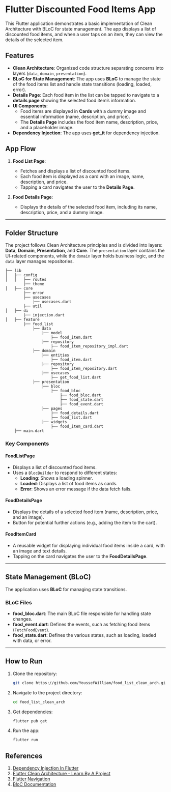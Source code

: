 # Flutter Discounted Food Items App

This Flutter application demonstrates a basic implementation of Clean Architecture with BLoC for state management. The app displays a list of discounted food items, and when a user taps on an item, they can view the details of the selected item.

## Features

- **Clean Architecture**: Organized code structure separating concerns into layers (`data`, `domain`, `presentation`).
- **BLoC for State Management**: The app uses **BLoC** to manage the state of the food items list and handle state transitions (loading, loaded, error).
- **Details Page**: Each food item in the list can be tapped to navigate to a **details page** showing the selected food item’s information.
- **UI Components**:
  - Food items are displayed in **Cards** with a dummy image and essential information (name, description, and price).
  - The **Details Page** includes the food item name, description, price, and a placeholder image.
- **Dependency Injection**: The app uses **get_it** for dependency injection.
  
## App Flow

1. **Food List Page**:
   - Fetches and displays a list of discounted food items.
   - Each food item is displayed as a card with an image, name, description, and price.
   - Tapping a card navigates the user to the **Details Page**.

2. **Food Details Page**:
   - Displays the details of the selected food item, including its name, description, price, and a dummy image.

---

## Folder Structure

The project follows Clean Architecture principles and is divided into layers: **Data**, **Domain**, **Presentation**, and **Core**. The `presentation` layer contains the UI-related components, while the `domain` layer holds business logic, and the `data` layer manages repositories.

```
├── lib
│   ├── config
│   │   ├── routes
        ├── theme
│   ├── core
        ├── error
        ├── usecases
            ├── usecases.dart
        ├── util
│   ├── di
        ├── injection.dart
│   ├── feature
        ├── food_list
            ├── data
                ├── model
                    ├── food_item.dart
                ├── repository
                    ├── food_item_repository_impl.dart
            ├── domain
                ├── entities
                    ├── food_item.dart
                ├── repository
                    ├── food_item_repository.dart
                ├── usecases
                    ├── get_food_list.dart
            ├── presentation
                ├── bloc
                    ├── food_bloc
                        ├── food_bloc.dart
                        ├── food_state.dart
                        ├── food_event.dart
                ├── pages
                    ├── food_details.dart
                    ├── food_list.dart
                ├── widgets
                    ├── food_item_card.dart
    ├── main.dart

```

### Key Components

#### **FoodListPage**

- Displays a list of discounted food items.
- Uses a `BlocBuilder` to respond to different states:
  - **Loading**: Shows a loading spinner.
  - **Loaded**: Displays a list of food items as cards.
  - **Error**: Shows an error message if the data fetch fails.

#### **FoodDetailsPage**

- Displays the details of a selected food item (name, description, price, and an image).
- Button for potential further actions (e.g., adding the item to the cart).

#### **FoodItemCard**

- A reusable widget for displaying individual food items inside a card, with an image and text details.
- Tapping on the card navigates the user to the **FoodDetailsPage**.

---

## State Management (BLoC)

The application uses **BLoC** for managing state transitions.

### BLoC Files

- **food_bloc.dart**: The main BLoC file responsible for handling state changes.
- **food_event.dart**: Defines the events, such as fetching food items (`FetchFoodEvent`).
- **food_state.dart**: Defines the various states, such as loading, loaded with data, or error.

---

## How to Run

1. Clone the repository:

   ```bash
   git clone https://github.com/YoussefWilliam/food_list_clean_arch.git
    ```

2. Navigate to the project directory:

   ```bash
   cd food_list_clean_arch
    ```

3. Get dependencies:

      ```bash
    flutter pub get
    ```

4. Run the app:

    ```bash
    flutter run
    ```

## References

1. [Dependency Injection In Flutter](https://techdynasty.medium.com/dependency-injection-in-flutter-0f308870d1a5)
2. [Flutter Clean Architecture - Learn By A Project](https://www.youtube.com/watch?v=7V_P6dovixg&list=PLjyxas0TsCpnjpzCv3rnsX3LjS9G2K05f)
3. [Flutter Navigation](https://docs.flutter.dev/cookbook/navigation/hero-animations)
4. [BloC Documentation](https://bloclibrary.dev/#/)
